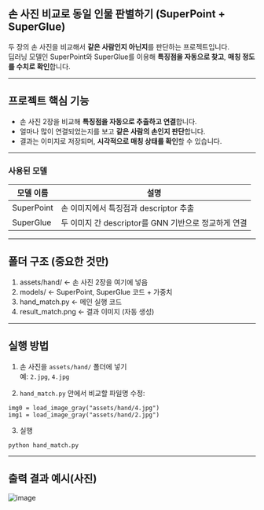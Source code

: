 ##  손 사진 비교로 동일 인물 판별하기 (SuperPoint + SuperGlue)

두 장의 손 사진을 비교해서 **같은 사람인지 아닌지**를 판단하는 프로젝트입니다.  
딥러닝 모델인 SuperPoint와 SuperGlue를 이용해 **특징점을 자동으로 찾고**, **매칭 정도를 수치로 확인**합니다.

---

##  프로젝트 핵심 기능

- 손 사진 2장을 비교해 **특징점을 자동으로 추출하고 연결**합니다.
- 얼마나 많이 연결되었는지를 보고 **같은 사람의 손인지 판단**합니다.
- 결과는 이미지로 저장되며, **시각적으로 매칭 상태를 확인**할 수 있습니다.

---

### 사용된 모델

| 모델 이름 | 설명 |
|-----------|------|
|  SuperPoint | 손 이미지에서 특징점과 descriptor 추출 |
|  SuperGlue | 두 이미지 간 descriptor를 GNN 기반으로 정교하게 연결 |

---

##  폴더 구조 (중요한 것만)

1. assets/hand/ ← 손 사진 2장을 여기에 넣음
2. models/ ← SuperPoint, SuperGlue 코드 + 가중치
3. hand_match.py ← 메인 실행 코드
4. result_match.png ← 결과 이미지 (자동 생성)

---


##  실행 방법 

1. 손 사진을 `assets/hand/` 폴더에 넣기  
   예: `2.jpg`, `4.jpg`

2. `hand_match.py` 안에서 비교할 파일명 수정:

```
img0 = load_image_gray("assets/hand/4.jpg")
img1 = load_image_gray("assets/hand/2.jpg")
```

3. 실행
```
python hand_match.py
```

---

##  출력 결과 예시(사진)



![image](https://github.com/user-attachments/assets/45624d8c-1e37-4f4b-8778-8807f9c6b6fc)






